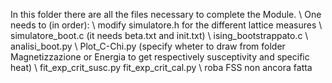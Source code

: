 In this folder there are all the files necessary to complete the Module.
\\
One needs to (in order):
\\
modify simulatore.h for the different lattice measures
\\
simulatore_boot.c (it needs beta.txt and init.txt)
\\
ising_bootstrappato.c
\\
analisi_boot.py
\\
Plot_C-Chi.py (specify wheter to draw from folder Magnetizzazione or Energia to get respectively susceptivity and specific heat)
\\
fit_exp_crit_susc.py  fit_exp_crit_cal.py
\\
roba FSS non ancora fatta
